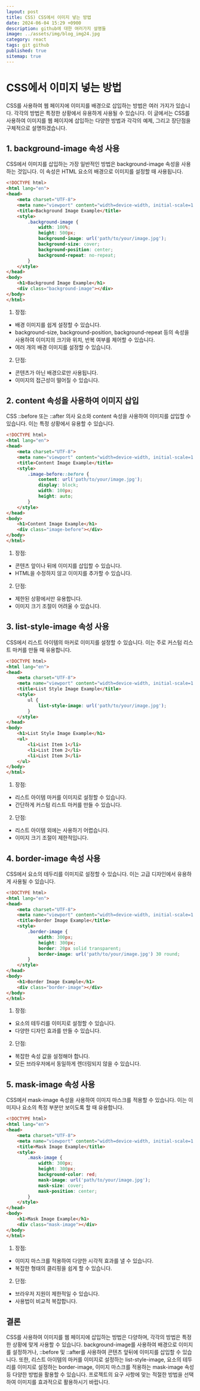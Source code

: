 ```yaml
---
layout: post
title: CSS) CSS에서 이미지 넣는 방법
date: 2024-06-04 15:29 +0900
description: github에 대한 여러가지 설명들
image: ../assets/img/blog_img24.jpg
category: react
tags: git github
published: true
sitemap: true
---
```


# CSS에서 이미지 넣는 방법
CSS를 사용하여 웹 페이지에 이미지를 배경으로 삽입하는 방법은 여러 가지가 있습니다. 각각의 방법은 특정한 상황에서 유용하게 사용될 수 있습니다. 이 글에서는 CSS를 사용하여 이미지를 웹 페이지에 삽입하는 다양한 방법과 각각의 예제, 그리고 장단점을 구체적으로 설명하겠습니다.

## 1. background-image 속성 사용
CSS에서 이미지를 삽입하는 가장 일반적인 방법은 background-image 속성을 사용하는 것입니다. 이 속성은 HTML 요소의 배경으로 이미지를 설정할 때 사용됩니다.

````html
<!DOCTYPE html>
<html lang="en">
<head>
    <meta charset="UTF-8">
    <meta name="viewport" content="width=device-width, initial-scale=1.0">
    <title>Background Image Example</title>
    <style>
        .background-image {
            width: 100%;
            height: 500px;
            background-image: url('path/to/your/image.jpg');
            background-size: cover;
            background-position: center;
            background-repeat: no-repeat;
        }
    </style>
</head>
<body>
    <h1>Background Image Example</h1>
    <div class="background-image"></div>
</body>
</html>
````

1) 장점:

- 배경 이미지를 쉽게 설정할 수 있습니다.
- background-size, background-position, background-repeat 등의 속성을 사용하여 이미지의 크기와 위치, 반복 여부를 제어할 수 있습니다.
- 여러 개의 배경 이미지를 설정할 수 있습니다.

2) 단점:

- 콘텐츠가 아닌 배경으로만 사용됩니다.
- 이미지의 접근성이 떨어질 수 있습니다.

## 2. content 속성을 사용하여 이미지 삽입
CSS ::before 또는 ::after 의사 요소와 content 속성을 사용하여 이미지를 삽입할 수 있습니다. 이는 특정 상황에서 유용할 수 있습니다.

````html
<!DOCTYPE html>
<html lang="en">
<head>
    <meta charset="UTF-8">
    <meta name="viewport" content="width=device-width, initial-scale=1.0">
    <title>Content Image Example</title>
    <style>
        .image-before::before {
            content: url('path/to/your/image.jpg');
            display: block;
            width: 100px;
            height: auto;
        }
    </style>
</head>
<body>
    <h1>Content Image Example</h1>
    <div class="image-before"></div>
</body>
</html>
````

1) 장점:

- 콘텐츠 앞이나 뒤에 이미지를 삽입할 수 있습니다.
- HTML을 수정하지 않고 이미지를 추가할 수 있습니다.

2) 단점:

- 제한된 상황에서만 유용합니다.
- 이미지 크기 조절이 어려울 수 있습니다.

## 3. list-style-image 속성 사용
CSS에서 리스트 아이템의 마커로 이미지를 설정할 수 있습니다. 이는 주로 커스텀 리스트 마커를 만들 때 유용합니다.

````html
<!DOCTYPE html>
<html lang="en">
<head>
    <meta charset="UTF-8">
    <meta name="viewport" content="width=device-width, initial-scale=1.0">
    <title>List Style Image Example</title>
    <style>
        ul {
            list-style-image: url('path/to/your/image.jpg');
        }
    </style>
</head>
<body>
    <h1>List Style Image Example</h1>
    <ul>
        <li>List Item 1</li>
        <li>List Item 2</li>
        <li>List Item 3</li>
    </ul>
</body>
</html>
````

1) 장점:

- 리스트 아이템 마커를 이미지로 설정할 수 있습니다.
- 간단하게 커스텀 리스트 마커를 만들 수 있습니다.

2) 단점:

- 리스트 아이템 외에는 사용하기 어렵습니다.
- 이미지 크기 조절이 제한적입니다.

## 4. border-image 속성 사용
CSS에서 요소의 테두리를 이미지로 설정할 수 있습니다. 이는 고급 디자인에서 유용하게 사용될 수 있습니다.

````html
<!DOCTYPE html>
<html lang="en">
<head>
    <meta charset="UTF-8">
    <meta name="viewport" content="width=device-width, initial-scale=1.0">
    <title>Border Image Example</title>
    <style>
        .border-image {
            width: 300px;
            height: 300px;
            border: 20px solid transparent;
            border-image: url('path/to/your/image.jpg') 30 round;
        }
    </style>
</head>
<body>
    <h1>Border Image Example</h1>
    <div class="border-image"></div>
</body>
</html>
````

1) 장점:

- 요소의 테두리를 이미지로 설정할 수 있습니다.
- 다양한 디자인 효과를 만들 수 있습니다.

2) 단점:

- 복잡한 속성 값을 설정해야 합니다.
- 모든 브라우저에서 동일하게 렌더링되지 않을 수 있습니다.

## 5. mask-image 속성 사용
CSS에서 mask-image 속성을 사용하여 이미지 마스크를 적용할 수 있습니다. 이는 이미지나 요소의 특정 부분만 보이도록 할 때 유용합니다.

````html
<!DOCTYPE html>
<html lang="en">
<head>
    <meta charset="UTF-8">
    <meta name="viewport" content="width=device-width, initial-scale=1.0">
    <title>Mask Image Example</title>
    <style>
        .mask-image {
            width: 300px;
            height: 300px;
            background-color: red;
            mask-image: url('path/to/your/image.jpg');
            mask-size: cover;
            mask-position: center;
        }
    </style>
</head>
<body>
    <h1>Mask Image Example</h1>
    <div class="mask-image"></div>
</body>
</html>
````

1) 장점:

- 이미지 마스크를 적용하여 다양한 시각적 효과를 낼 수 있습니다.
- 복잡한 형태의 클리핑을 쉽게 할 수 있습니다.

2) 단점:

- 브라우저 지원이 제한적일 수 있습니다.
- 사용법이 비교적 복잡합니다.

## 결론
CSS를 사용하여 이미지를 웹 페이지에 삽입하는 방법은 다양하며, 각각의 방법은 특정한 상황에 맞게 사용할 수 있습니다. background-image를 사용하여 배경으로 이미지를 설정하거나, ::before 및 ::after를 사용하여 콘텐츠 앞뒤에 이미지를 삽입할 수 있습니다. 또한, 리스트 아이템의 마커를 이미지로 설정하는 list-style-image, 요소의 테두리를 이미지로 설정하는 border-image, 이미지 마스크를 적용하는 mask-image 속성 등 다양한 방법을 활용할 수 있습니다. 프로젝트의 요구 사항에 맞는 적절한 방법을 선택하여 이미지를 효과적으로 활용하시기 바랍니다.








